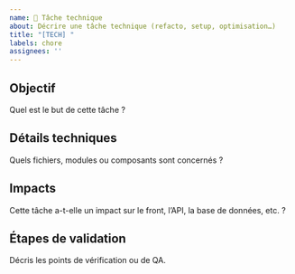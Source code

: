 ```yaml
---
name: 🔧 Tâche technique
about: Décrire une tâche technique (refacto, setup, optimisation…)
title: "[TECH] "
labels: chore
assignees: ''
---
```


## Objectif

Quel est le but de cette tâche ?

## Détails techniques

Quels fichiers, modules ou composants sont concernés ?

## Impacts

Cette tâche a-t-elle un impact sur le front, l’API, la base de données, etc. ?

## Étapes de validation

Décris les points de vérification ou de QA.

